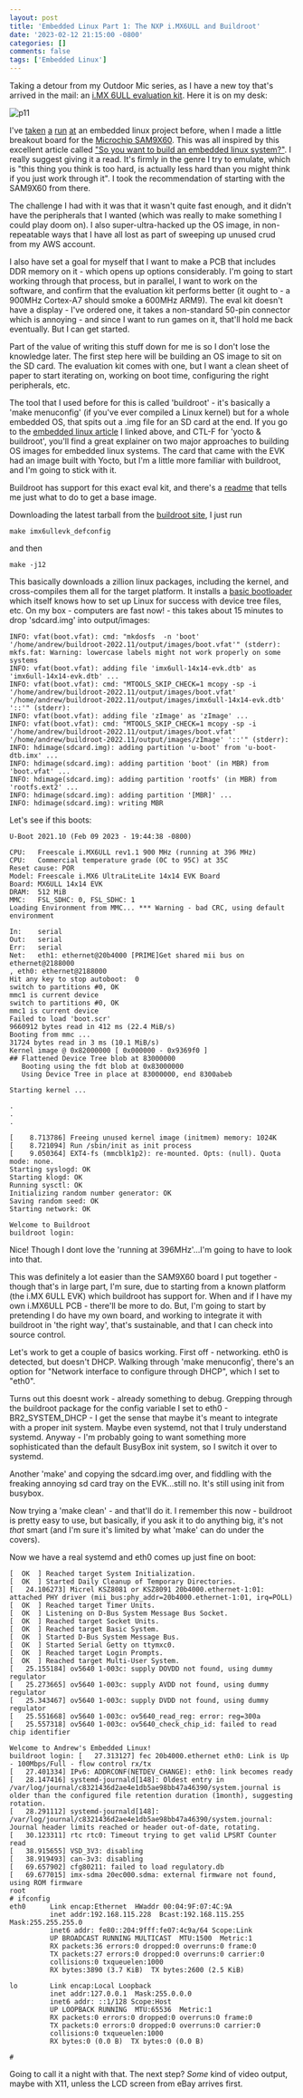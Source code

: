 ```yaml
---
layout: post
title: 'Embedded Linux Part 1: The NXP i.MX6ULL and Buildroot'
date: '2023-02-12 21:15:00 -0800'
categories: []
comments: false
tags: ['Embedded Linux']
---
```

Taking a detour from my Outdoor Mic series, as I have a new toy that's arrived in the mail: an [i.MX 6ULL evaluation kit](https://www.nxp.com/design/development-boards/i-mx-evaluation-and-development-boards/evaluation-kit-for-the-i-mx-6ull-and-6ulz-applications-processor:MCIMX6ULL-EVK).  Here it is on my desk:

![p11](/assets/img/embedded-linux/IMG_1092.png)

I've [taken](https://twitter.com/andrew_lusk/status/1466247250602983427) [a](https://twitter.com/andrew_lusk/status/1467396002806046723) [run](https://twitter.com/andrew_lusk/status/1467267125660160002) [at](https://twitter.com/andrew_lusk/status/1467565814693785607) an embedded linux project before, when I made a little breakout board for the [Microchip SAM9X60](https://www.microchip.com/en-us/product/SAM9X60).  This was all inspired by this excellent article called ["So you want to build an embedded linux system?"](https://jaycarlson.net/embedded-linux/).  I really suggest giving it a read.  It's firmly in the genre I try to emulate, which is "this thing you think is too hard, is actually less hard than you might think if you just work through it".  I took the recommendation of starting with the SAM9X60 from there.

The challenge I had with it was that it wasn't quite fast enough, and it didn't have the peripherals that I wanted (which was really to make something I could play doom on).  I also super-ultra-hacked up the OS image, in non-repeatable ways that I have all lost as part of sweeping up unused crud from my AWS account.

I also have set a goal for myself that I want to make a PCB that includes DDR memory on it - which opens up options considerably.  I'm going to start working through that process, but in parallel, I want to work on the software, and confirm that the evaluation kit performs better (it ought to - a 900MHz Cortex-A7 should smoke a 600MHz ARM9).  The eval kit doesn't have a display - I've ordered one, it takes a non-standard 50-pin connector which is annoying - and since I want to run games on it, that'll hold me back eventually.  But I can get started.

Part of the value of writing this stuff down for me is so I don't lose the knowledge later.  The first step here will be building an OS image to sit on the SD card.  The evaluation kit comes with one, but I want a clean sheet of paper to start iterating on, working on boot time, configuring the right peripherals, etc.

The tool that I used before for this is called 'buildroot' - it's basically a 'make menuconfig' (if you've ever compiled a Linux kernel) but for a whole embedded OS, that spits out a .img file for an SD card at the end.  If you go to the [embedded linux article](https://jaycarlson.net/embedded-linux/) I linked above, and CTL-F for 'yocto & buildroot', you'll find a great explainer on two major approaches to building OS images for embedded linux systems.  The card that came with the EVK had an image built with Yocto, but I'm a little more familiar with buildroot, and I'm going to stick with it.

Buildroot has support for this exact eval kit, and there's a [readme](https://fossies.org/linux/buildroot/board/freescale/imx6ullevk/readme.txt) that tells me just what to do to get a base image.

Downloading the latest tarball from the [buildroot site](https://buildroot.org/downloads/), I just run

    make imx6ullevk_defconfig

and then

    make -j12

This basically downloads a zillion linux packages, including the kernel, and cross-compiles them all for the target platform.  It installs a [basic bootloader](https://u-boot.readthedocs.io/en/latest/) which itself knows how to set up Linux for success with device tree files, etc.  On my box - computers are fast now! - this takes about 15 minutes to drop 'sdcard.img' into output/images:

```
INFO: vfat(boot.vfat): cmd: "mkdosfs  -n 'boot' '/home/andrew/buildroot-2022.11/output/images/boot.vfat'" (stderr):
mkfs.fat: Warning: lowercase labels might not work properly on some systems
INFO: vfat(boot.vfat): adding file 'imx6ull-14x14-evk.dtb' as 'imx6ull-14x14-evk.dtb' ...
INFO: vfat(boot.vfat): cmd: "MTOOLS_SKIP_CHECK=1 mcopy -sp -i '/home/andrew/buildroot-2022.11/output/images/boot.vfat' '/home/andrew/buildroot-2022.11/output/images/imx6ull-14x14-evk.dtb' '::'" (stderr):
INFO: vfat(boot.vfat): adding file 'zImage' as 'zImage' ...
INFO: vfat(boot.vfat): cmd: "MTOOLS_SKIP_CHECK=1 mcopy -sp -i '/home/andrew/buildroot-2022.11/output/images/boot.vfat' '/home/andrew/buildroot-2022.11/output/images/zImage' '::'" (stderr):
INFO: hdimage(sdcard.img): adding partition 'u-boot' from 'u-boot-dtb.imx' ...
INFO: hdimage(sdcard.img): adding partition 'boot' (in MBR) from 'boot.vfat' ...
INFO: hdimage(sdcard.img): adding partition 'rootfs' (in MBR) from 'rootfs.ext2' ...
INFO: hdimage(sdcard.img): adding partition '[MBR]' ...
INFO: hdimage(sdcard.img): writing MBR
```

Let's see if this boots:

```
U-Boot 2021.10 (Feb 09 2023 - 19:44:38 -0800)

CPU:   Freescale i.MX6ULL rev1.1 900 MHz (running at 396 MHz)
CPU:   Commercial temperature grade (0C to 95C) at 35C
Reset cause: POR
Model: Freescale i.MX6 UltraLiteLite 14x14 EVK Board
Board: MX6ULL 14x14 EVK
DRAM:  512 MiB
MMC:   FSL_SDHC: 0, FSL_SDHC: 1
Loading Environment from MMC... *** Warning - bad CRC, using default environment

In:    serial
Out:   serial
Err:   serial
Net:   eth1: ethernet@20b4000 [PRIME]Get shared mii bus on ethernet@2188000
, eth0: ethernet@2188000
Hit any key to stop autoboot:  0 
switch to partitions #0, OK
mmc1 is current device
switch to partitions #0, OK
mmc1 is current device
Failed to load 'boot.scr'
9660912 bytes read in 412 ms (22.4 MiB/s)
Booting from mmc ...
31724 bytes read in 3 ms (10.1 MiB/s)
Kernel image @ 0x82000000 [ 0x000000 - 0x9369f0 ]
## Flattened Device Tree blob at 83000000
   Booting using the fdt blob at 0x83000000
   Using Device Tree in place at 83000000, end 8300abeb

Starting kernel ...

.
.
.

[    8.713786] Freeing unused kernel image (initmem) memory: 1024K
[    8.721094] Run /sbin/init as init process
[    9.050364] EXT4-fs (mmcblk1p2): re-mounted. Opts: (null). Quota mode: none.
Starting syslogd: OK
Starting klogd: OK
Running sysctl: OK
Initializing random number generator: OK
Saving random seed: OK
Starting network: OK

Welcome to Buildroot
buildroot login:
```

Nice!  Though I dont love the 'running at 396MHz'...I'm going to have to look into that.

This was definitely a lot easier than the SAM9X60 board I put together - though that's in large part, I'm sure, due to starting from a known platform (the i.MX 6ULL EVK) which buildroot has support for.  When and if I have my own i.MX6ULL PCB - there'll be more to do.  But, I'm going to start by pretending I do have my own board, and working to integrate it with buildroot in 'the right way', that's sustainable, and that I can check into source control.

Let's work to get a couple of basics working.  First off - networking.  eth0 is detected, but doesn't DHCP.  Walking through 'make menuconfig', there's an option for "Network interface to configure through DHCP", which I set to "eth0".

Turns out this doesnt work - already something to debug.  Grepping through the buildroot package for the config variable I set to eth0 - BR2_SYSTEM_DHCP - I get the sense that maybe it's meant to integrate with a proper init system.  Maybe even systemd, not that I truly understand systemd.  Anyway - I'm probably going to want something more sophisticated than the default BusyBox init system, so I switch it over to systemd.

Another 'make' and copying the sdcard.img over, and fiddling with the freaking annoying sd card tray on the EVK...still no.  It's still using init from busybox.

Now trying a 'make clean' - and that'll do it.  I remember this now - buildroot is pretty easy to use, but basically, if you ask it to do anything big, it's not *that* smart (and I'm sure it's limited by what 'make' can do under the covers).

Now we have a real systemd and eth0 comes up just fine on boot:

```
[  OK  ] Reached target System Initialization.
[  OK  ] Started Daily Cleanup of Temporary Directories.
[   24.106273] Micrel KSZ8081 or KSZ8091 20b4000.ethernet-1:01: attached PHY driver (mii_bus:phy_addr=20b4000.ethernet-1:01, irq=POLL)
[  OK  ] Reached target Timer Units.
[  OK  ] Listening on D-Bus System Message Bus Socket.
[  OK  ] Reached target Socket Units.
[  OK  ] Reached target Basic System.
[  OK  ] Started D-Bus System Message Bus.
[  OK  ] Started Serial Getty on ttymxc0.
[  OK  ] Reached target Login Prompts.
[  OK  ] Reached target Multi-User System.
[   25.155184] ov5640 1-003c: supply DOVDD not found, using dummy regulator
[   25.273665] ov5640 1-003c: supply AVDD not found, using dummy regulator
[   25.343467] ov5640 1-003c: supply DVDD not found, using dummy regulator
[   25.551668] ov5640 1-003c: ov5640_read_reg: error: reg=300a
[   25.557318] ov5640 1-003c: ov5640_check_chip_id: failed to read chip identifier

Welcome to Andrew's Embedded Linux!
buildroot login: [   27.313127] fec 20b4000.ethernet eth0: Link is Up - 100Mbps/Full - flow control rx/tx
[   27.401334] IPv6: ADDRCONF(NETDEV_CHANGE): eth0: link becomes ready
[   28.147416] systemd-journald[148]: Oldest entry in /var/log/journal/c8321436d2ae4e1db5ae98bb47a46390/system.journal is older than the configured file retention duration (1month), suggesting rotation.
[   28.291112] systemd-journald[148]: /var/log/journal/c8321436d2ae4e1db5ae98bb47a46390/system.journal: Journal header limits reached or header out-of-date, rotating.
[   30.123311] rtc rtc0: Timeout trying to get valid LPSRT Counter read
[   38.915655] VSD_3V3: disabling
[   38.919493] can-3v3: disabling
[   69.657902] cfg80211: failed to load regulatory.db
[   69.677015] imx-sdma 20ec000.sdma: external firmware not found, using ROM firmware
root
# ifconfig 
eth0      Link encap:Ethernet  HWaddr 00:04:9F:07:4C:9A  
          inet addr:192.168.115.228  Bcast:192.168.115.255  Mask:255.255.255.0
          inet6 addr: fe80::204:9fff:fe07:4c9a/64 Scope:Link
          UP BROADCAST RUNNING MULTICAST  MTU:1500  Metric:1
          RX packets:36 errors:0 dropped:0 overruns:0 frame:0
          TX packets:27 errors:0 dropped:0 overruns:0 carrier:0
          collisions:0 txqueuelen:1000 
          RX bytes:3890 (3.7 KiB)  TX bytes:2600 (2.5 KiB)

lo        Link encap:Local Loopback  
          inet addr:127.0.0.1  Mask:255.0.0.0
          inet6 addr: ::1/128 Scope:Host
          UP LOOPBACK RUNNING  MTU:65536  Metric:1
          RX packets:0 errors:0 dropped:0 overruns:0 frame:0
          TX packets:0 errors:0 dropped:0 overruns:0 carrier:0
          collisions:0 txqueuelen:1000 
          RX bytes:0 (0.0 B)  TX bytes:0 (0.0 B)

# 
```

Going to call it a night with that.  The next step?  *Some* kind of video output, maybe with X11, unless the LCD screen from eBay arrives first.
